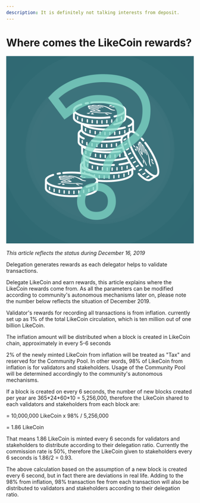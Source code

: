 ```yaml
---
description: It is definitely not talking interests from deposit.
---
```


# Where comes the LikeCoin rewards?

![](../../.gitbook/assets/likecoin_postlist_1216.png)

_This article reflects the status during December 16, 2019_

Delegation generates rewards as each delegator helps to validate transactions.

Delegate LikeCoin and earn rewards, this article explains where the LikeCoin rewards come from. As all the parameters can be modified according to community's autonomous mechanisms later on, please note the number below reflects the situation of December 2019.  
  
Validator's rewards for recording all transactions is from inflation. currently set up as 1% of the total LikeCoin circulation, which is ten million out of one billion LikeCoin.

The inflation amount will be distributed when a block is created in LikeCoin chain, approximately in every 5-6 seconds

2% of the newly minted LikeCoin from inflation will be treated as "Tax" and reserved for the Community Pool. In other words, 98% of LikeCoin from inflation is for validators and stakeholders. Usage of the Community Pool will be determined accordingly to the community's autonomous mechanisms.

If a block is created on every 6 seconds, the number of new blocks created per year are 365\*24\*60\*10 = 5,256,000, therefore the LikeCoin shared to each validators and stakeholders from each block are:

= 10,000,000 LikeCoin x 98% / 5,256,000

= 1.86 LikeCoin

That means 1.86 LikeCoin is minted every 6 seconds for validators and stakeholders to distribute according to their delegation ratio. Currently the commission rate is 50%, therefore the LikeCoin given to stakeholders every 6 seconds is 1.86/2 = 0.93.

The above calculation based on the assumption of a new block is created every 6 second, but in fact there are deviations in real life. Adding to the 98% from inflation, 98% transaction fee from each transaction will also be distributed to validators and stakeholders according to their delegation ratio.

